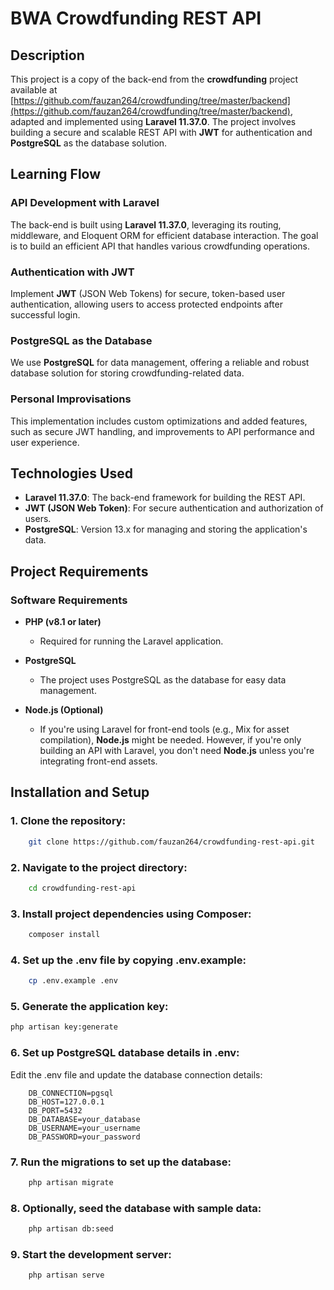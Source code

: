 # BWA Crowdfunding REST API

## Description
This project is a copy of the back-end from the **crowdfunding** project available at [https://github.com/fauzan264/crowdfunding/tree/master/backend](https://github.com/fauzan264/crowdfunding/tree/master/backend), adapted and implemented using **Laravel 11.37.0**. The project involves building a secure and scalable REST API with **JWT** for authentication and **PostgreSQL** as the database solution.

## Learning Flow

### API Development with Laravel
The back-end is built using **Laravel 11.37.0**, leveraging its routing, middleware, and Eloquent ORM for efficient database interaction. The goal is to build an efficient API that handles various crowdfunding operations.

### Authentication with JWT
Implement **JWT** (JSON Web Tokens) for secure, token-based user authentication, allowing users to access protected endpoints after successful login.

### PostgreSQL as the Database
We use **PostgreSQL** for data management, offering a reliable and robust database solution for storing crowdfunding-related data.

### Personal Improvisations
This implementation includes custom optimizations and added features, such as secure JWT handling, and improvements to API performance and user experience.

## Technologies Used

- **Laravel 11.37.0**: The back-end framework for building the REST API.
- **JWT (JSON Web Token)**: For secure authentication and authorization of users.
- **PostgreSQL**: Version 13.x for managing and storing the application's data.

## Project Requirements

### Software Requirements

- **PHP (v8.1 or later)**
  - Required for running the Laravel application.

- **PostgreSQL**
  - The project uses PostgreSQL as the database for easy data management.

- **Node.js (Optional)**
  - If you're using Laravel for front-end tools (e.g., Mix for asset compilation), **Node.js** might be needed. However, if you're only building an API with Laravel, you don't need **Node.js** unless you're integrating front-end assets.

## Installation and Setup
### 1. Clone the repository:
```bash
    git clone https://github.com/fauzan264/crowdfunding-rest-api.git
```

### 2. Navigate to the project directory:
```bash
    cd crowdfunding-rest-api
```

### 3. Install project dependencies using Composer:
```bash
    composer install
```

### 4. Set up the .env file by copying .env.example:
```bash
    cp .env.example .env
```

### 5. Generate the application key:
```bash
php artisan key:generate
```

### 6. Set up PostgreSQL database details in .env:
Edit the .env file and update the database connection details:
```plaintext
    DB_CONNECTION=pgsql
    DB_HOST=127.0.0.1
    DB_PORT=5432
    DB_DATABASE=your_database
    DB_USERNAME=your_username
    DB_PASSWORD=your_password
```

### 7. Run the migrations to set up the database:
```bash
    php artisan migrate
```

### 8. Optionally, seed the database with sample data:
```bash
    php artisan db:seed
```

### 9. Start the development server:
```bash
    php artisan serve
```